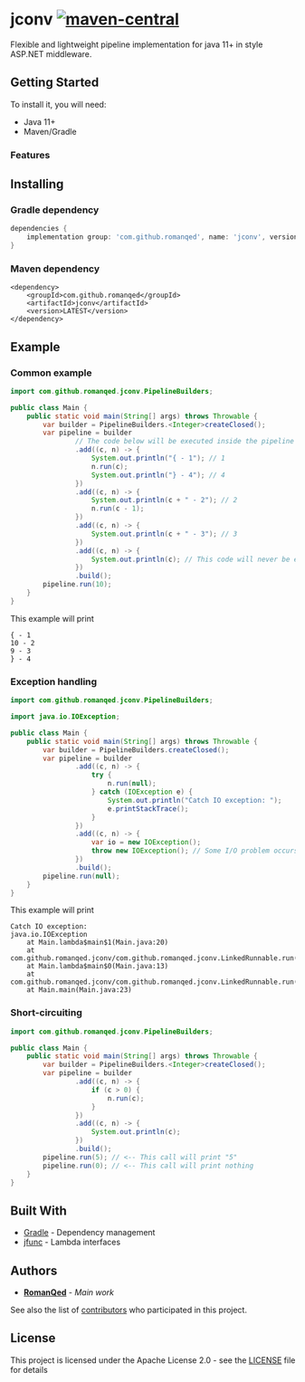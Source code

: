 # jconv [![maven-central](https://img.shields.io/maven-central/v/com.github.romanqed/jconv?color=blue)](https://repo1.maven.org/maven2/com/github/romanqed/jconv/)

Flexible and lightweight pipeline implementation for java 11+ in style ASP.NET middleware.

## Getting Started

To install it, you will need:

* Java 11+
* Maven/Gradle

### Features

## Installing

### Gradle dependency

```Groovy
dependencies {
    implementation group: 'com.github.romanqed', name: 'jconv', version: 'LATEST'
}
```

### Maven dependency

```
<dependency>
    <groupId>com.github.romanqed</groupId>
    <artifactId>jconv</artifactId>
    <version>LATEST</version>
</dependency>
```

## Example

### Common example

```Java
import com.github.romanqed.jconv.PipelineBuilders;

public class Main {
    public static void main(String[] args) throws Throwable {
        var builder = PipelineBuilders.<Integer>createClosed();
        var pipeline = builder
                // The code below will be executed inside the pipeline in the following order:
                .add((c, n) -> {
                    System.out.println("{ - 1"); // 1
                    n.run(c);
                    System.out.println("} - 4"); // 4
                })
                .add((c, n) -> {
                    System.out.println(c + " - 2"); // 2
                    n.run(c - 1);
                })
                .add((c, n) -> {
                    System.out.println(c + " - 3"); // 3
                })
                .add((c, n) -> {
                    System.out.println(c); // This code will never be executed
                })
                .build();
        pipeline.run(10);
    }
}
```

This example will print

```
{ - 1
10 - 2
9 - 3
} - 4
```

### Exception handling

```Java
import com.github.romanqed.jconv.PipelineBuilders;

import java.io.IOException;

public class Main {
    public static void main(String[] args) throws Throwable {
        var builder = PipelineBuilders.createClosed();
        var pipeline = builder
                .add((c, n) -> {
                    try {
                        n.run(null);
                    } catch (IOException e) {
                        System.out.println("Catch IO exception: ");
                        e.printStackTrace();
                    }
                })
                .add((c, n) -> {
                    var io = new IOException();
                    throw new IOException(); // Some I/O problem occurs here
                })
                .build();
        pipeline.run(null);
    }
}
```

This example will print

```
Catch IO exception: 
java.io.IOException
	at Main.lambda$main$1(Main.java:20)
	at com.github.romanqed.jconv/com.github.romanqed.jconv.LinkedRunnable.run(LinkedRunnable.java:26)
	at Main.lambda$main$0(Main.java:13)
	at com.github.romanqed.jconv/com.github.romanqed.jconv.LinkedRunnable.run(LinkedRunnable.java:26)
	at Main.main(Main.java:23)
```

### Short-circuiting

```Java
import com.github.romanqed.jconv.PipelineBuilders;

public class Main {
    public static void main(String[] args) throws Throwable {
        var builder = PipelineBuilders.<Integer>createClosed();
        var pipeline = builder
                .add((c, n) -> {
                    if (c > 0) {
                        n.run(c);
                    }
                })
                .add((c, n) -> {
                    System.out.println(c);
                })
                .build();
        pipeline.run(5); // <-- This call will print "5"
        pipeline.run(0); // <-- This call will print nothing
    }
}
```

## Built With

* [Gradle](https://gradle.org) - Dependency management
* [jfunc](https://github.com/RomanQed/jfunc) - Lambda interfaces

## Authors

* **[RomanQed](https://github.com/RomanQed)** - *Main work*

See also the list of [contributors](https://github.com/RomanQed/jconv/contributors)
who participated in this project.

## License

This project is licensed under the Apache License 2.0 - see the [LICENSE](LICENSE) file for details
